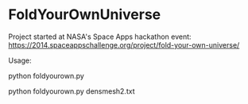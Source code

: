 FoldYourOwnUniverse
===================
Project started at NASA's Space Apps hackathon event:
https://2014.spaceappschallenge.org/project/fold-your-own-universe/


Usage:

python foldyourown.py

python foldyourown.py densmesh2.txt
